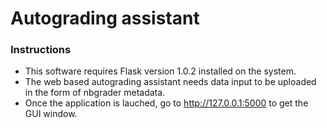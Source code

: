 # Autograding assistant

### Instructions
* This software requires Flask version 1.0.2 installed on the system. 
* The web based autograding assistant needs data input to be uploaded in the form of nbgrader metadata. 
* Once the application is lauched, go to http://127.0.0.1:5000 to get the GUI window.
